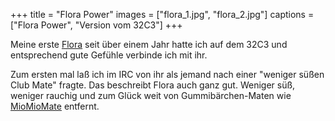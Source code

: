 +++
title = "Flora Power"
images = ["flora_1.jpg", "flora_2.jpg"]
captions = ["Flora Power", "Version vom 32C3"]
+++

Meine erste [Flora](http://www.flora-power.de/) seit über einem Jahr hatte ich auf dem 32C3 und entsprechend gute Gefühle verbinde ich mit ihr.

Zum ersten mal laß ich im IRC von ihr als jemand nach einer "weniger süßen Club Mate" fragte. Das beschreibt Flora auch ganz gut. Weniger süß, weniger rauchig und zum Glück weit von Gummibärchen-Maten wie [MioMioMate](/mate/miomio.html) entfernt.

